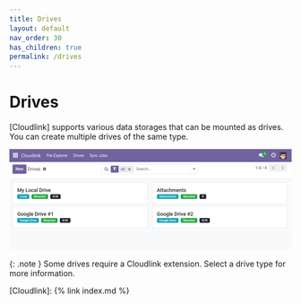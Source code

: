 ```yaml
---
title: Drives
layout: default
nav_order: 30
has_children: true
permalink: /drives
---
```


# Drives

[Cloudlink] supports various data storages that can be mounted as drives. You can create multiple drives of the same type.

![Cloudlink Drives](../assets/drives.png)

{: .note }
Some drives require a Cloudlink extension. Select a drive type for more information.

[Cloudlink]: {% link index.md %}